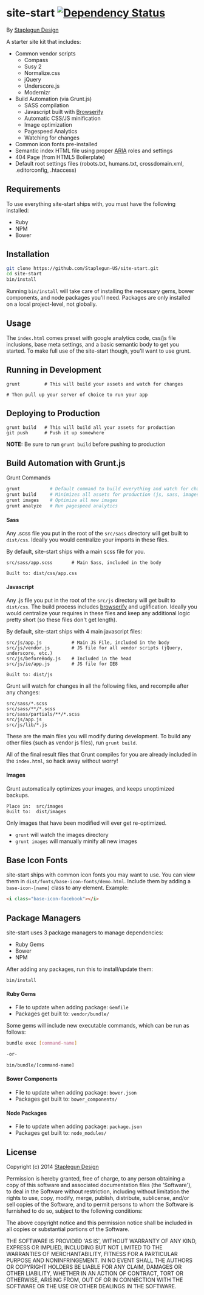 site-start [![Dependency Status](https://gemnasium.com/Staplegun-US/site-start.svg)](https://gemnasium.com/Staplegun-US/site-start)
==========

By [Staplegun Design](http://staplegun.us)

A starter site kit that includes:

* Common vendor scripts
  * Compass
  * Susy 2
  * Normalize.css
  * jQuery
  * Underscore.js
  * Modernizr
* Build Automation (via Grunt.js)
  * SASS compilation
  * Javascript built with [Browserify](http://browserify.org/)
  * Automatic CSS/JS minification
  * Image optimization
  * Pagespeed Analytics
  * Watching for changes
* Common icon fonts pre-installed
* Semantic index HTML file using proper [ARIA](http://w3c.github.io/aria-in-html) roles and settings
* 404 Page (from HTML5 Boilerplate)
* Default root settings files (robots.txt, humans.txt, crossdomain.xml, .editorconfig,
  .htaccess)

## Requirements

To use everything site-start ships with, you must have the following installed:

  * Ruby
  * NPM
  * Bower

## Installation
```bash
git clone https://github.com/Staplegun-US/site-start.git
cd site-start
bin/install
```

Running `bin/install` will take care of installing the necessary gems, bower
components, and node packages you'll need. Packages are only installed on a
local project-level, not globally.

## Usage

The `index.html` comes preset with google analytics code,
css/js file inclusions, base meta settings, and a basic semantic body to get you started. To make full
use of the site-start though, you'll want to use grunt.

## Running in Development

```
grunt         # This will build your assets and watch for changes

# Then pull up your server of choice to run your app
```


## Deploying to Production

```
grunt build   # This will build all your assets for production
git push      # Push it up somewhere
```

**NOTE:** Be sure to run `grunt build` before pushing to production

## Build Automation with Grunt.js

Grunt Commands
```bash
grunt           # Default command to build everything and watch for changes
grunt build     # Minimizes all assets for production (js, sass, images)
grunt images    # Optimize all new images
grunt analyze   # Run pagespeed analytics
```

#### Sass
Any .scss file you put in the root of the `src/sass` directory will get built to
`dist/css`. Ideally you would centralize your imports in these files.

By default, site-start ships with a main scss file for you.

```
src/sass/app.scss       # Main Sass, included in the body

Built to: dist/css/app.css
```


#### Javascript
Any .js file you put in the root of the `src/js` directory will get built to
`dist/css`. The build process includes [browserify](http://browserify.org/) and uglification. Ideally you
would centralize your requires in these files and keep any additional logic
pretty short (so these files don't get length).

By default, site-start ships with 4 main javascript files:

```
src/js/app.js           # Main JS File, included in the body
src/js/vendor.js        # JS file for all vendor scripts (jQuery, underscore, etc.)
src/js/beforeBody.js    # Included in the head
src/js/ie/app.js        # JS file for IE8

Built to: dist/js
```

Grunt will watch for changes in all the following files, and recompile after any changes:

```
src/sass/*.scss
src/sass/**/*.scss
src/sass/partials/**/*.scss
src/js/app.js
src/js/lib/*.js
```

These are the main files you will modify during development. To build any other files (such as vendor js files), run `grunt build`.

All of the final result files that Grunt compiles for you are already
included in the `index.html`, so hack away without worry!

#### Images
Grunt automatically optimizes your images, and keeps unoptimized backups.

```
Place in:  src/images
Built to:  dist/images
```

Only images that have been modified will ever get re-optimized.

* `grunt` will watch the images directory
* `grunt images` will manually minify all new images

## Base Icon Fonts

site-start ships with common icon fonts you may want to use. You can view them
in `dist/fonts/base-icon-fonts/demo.html`. Include them by adding a
`base-icon-[name]` class to any element. Example:

```html
<i class="base-icon-facebook"></i>
```

## Package Managers

site-start uses 3 package managers to manage dependencies:

* Ruby Gems
* Bower
* NPM

After adding any packages, run this to install/update them:
```
bin/install
```

#### Ruby Gems

* File to update when adding package: `Gemfile`
* Packages get built to: `vendor/bundle/`

Some gems will include new executable commands, which can be run as follows:

```bash
bundle exec [command-name]

-or-

bin/bundle/[command-name]
```

#### Bower Components

* File to update when adding package: `bower.json`
* Packages get built to: `bower_components/`

#### Node Packages

* File to update when adding package: `package.json`
* Packages get built to: `node_modules/`

## License

Copyright (c) 2014 [Staplegun Design](http://staplegun.us)

Permission is hereby granted, free of charge, to any person obtaining a copy of
this software and associated documentation files (the 'Software'), to deal in
the Software without restriction, including without limitation the rights to
use, copy, modify, merge, publish, distribute, sublicense, and/or sell copies of
the Software, and to permit persons to whom the Software is furnished to do so,
subject to the following conditions:

The above copyright notice and this permission notice shall be included in all
copies or substantial portions of the Software.

THE SOFTWARE IS PROVIDED 'AS IS', WITHOUT WARRANTY OF ANY KIND, EXPRESS OR
IMPLIED, INCLUDING BUT NOT LIMITED TO THE WARRANTIES OF MERCHANTABILITY, FITNESS
FOR A PARTICULAR PURPOSE AND NONINFRINGEMENT. IN NO EVENT SHALL THE AUTHORS OR
COPYRIGHT HOLDERS BE LIABLE FOR ANY CLAIM, DAMAGES OR OTHER LIABILITY, WHETHER
IN AN ACTION OF CONTRACT, TORT OR OTHERWISE, ARISING FROM, OUT OF OR IN
CONNECTION WITH THE SOFTWARE OR THE USE OR OTHER DEALINGS IN THE SOFTWARE.
